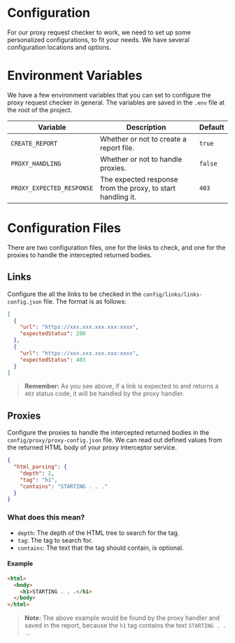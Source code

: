 # Configuration

For our proxy request checker to work, we need to set up some personalized configurations, to fit your needs. We have
several configuration locations and options.

# Environment Variables

We have a few environment variables that you can set to configure the proxy request checker in general. The variables
are saved in the `.env` file at the root of the project.

| Variable                  | Description                                                 | Default |
| ------------------------- | ----------------------------------------------------------- | ------- |
| `CREATE_REPORT`           | Whether or not to create a report file.                     | `true`  |
| `PROXY_HANDLING`          | Whether or not to handle proxies.                           | `false` |
| `PROXY_EXPECTED_RESPONSE` | The expected response from the proxy, to start handling it. | `403`   |

# Configuration Files

There are two configuration files, one for the links to check, and one for the proxies to handle the intercepted
returned bodies.

## Links

Configure the all the links to be checked in the `config/links/links-config.json` file. The format is as follows:

```json
[
  {
    "url": "https://xxx.xxx.xxx.xxx:xxxx",
    "expectedStatus": 200
  },
  {
    "url": "https://xxx.xxx.xxx.xxx:xxxx",
    "expectedStatus": 403
  }
]
```

> **Remember:** As you see above, if a link is expected to and returns a `403` status code, it will be handled by the
> proxy handler.

## Proxies

Configure the proxies to handle the intercepted returned bodies in the `config/proxy/proxy-config.json` file. We can
read out defined values from the returned HTML body of your proxy interceptor service.

```json
{
  "html_parsing": {
    "depth": 2,
    "tag": "h1",
    "contains": "STARTING . . ."
  }
}
```

### What does this mean?

- `depth`: The depth of the HTML tree to search for the tag.
- `tag`: The tag to search for.
- `contains`: The text that the tag should contain, is optional.

#### Example

```html
<html>
  <body>
    <h1>STARTING . . .</h1>
  </body>
</html>
```

> **Note:** The above example would be found by the proxy handler and saved in the report, because the `h1` tag contains
> the text `STARTING . . .`.
